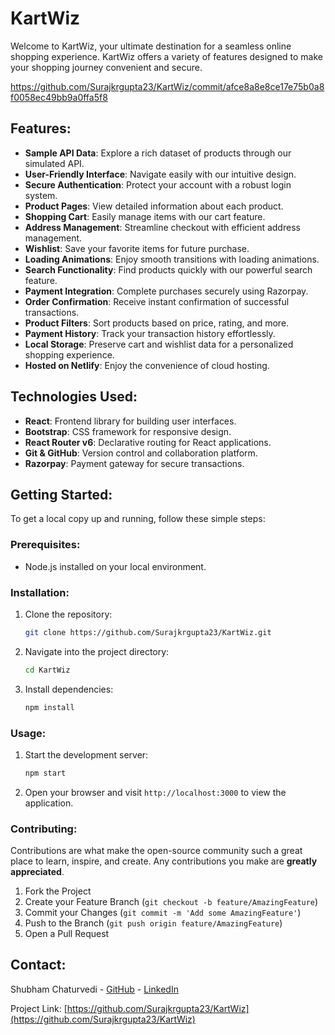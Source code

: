 

# KartWiz

Welcome to KartWiz, your ultimate destination for a seamless online shopping experience. KartWiz offers a variety of features designed to make your shopping journey convenient and secure.



https://github.com/Surajkrgupta23/KartWiz/commit/afce8a8e8ce17e75b0a8f0058ec49bb9a0ffa5f8




## Features:

- **Sample API Data**: Explore a rich dataset of products through our simulated API.
- **User-Friendly Interface**: Navigate easily with our intuitive design.
- **Secure Authentication**: Protect your account with a robust login system.
- **Product Pages**: View detailed information about each product.
- **Shopping Cart**: Easily manage items with our cart feature.
- **Address Management**: Streamline checkout with efficient address management.
- **Wishlist**: Save your favorite items for future purchase.
- **Loading Animations**: Enjoy smooth transitions with loading animations.
- **Search Functionality**: Find products quickly with our powerful search feature.
- **Payment Integration**: Complete purchases securely using Razorpay.
- **Order Confirmation**: Receive instant confirmation of successful transactions.
- **Product Filters**: Sort products based on price, rating, and more.
- **Payment History**: Track your transaction history effortlessly.
- **Local Storage**: Preserve cart and wishlist data for a personalized shopping experience.
- **Hosted on Netlify**: Enjoy the convenience of cloud hosting.

## Technologies Used:

- **React**: Frontend library for building user interfaces.
- **Bootstrap**: CSS framework for responsive design.
- **React Router v6**: Declarative routing for React applications.
- **Git & GitHub**: Version control and collaboration platform.
- **Razorpay**: Payment gateway for secure transactions.

## Getting Started:

To get a local copy up and running, follow these simple steps:

### Prerequisites:

- Node.js installed on your local environment.

### Installation:

1. Clone the repository:

   ```bash
   git clone https://github.com/Surajkrgupta23/KartWiz.git
   ```

2. Navigate into the project directory:

   ```bash
   cd KartWiz
   ```

3. Install dependencies:

   ```bash
   npm install
   ```

### Usage:

1. Start the development server:

   ```bash
   npm start
   ```

2. Open your browser and visit `http://localhost:3000` to view the application.

### Contributing:

Contributions are what make the open-source community such a great place to learn, inspire, and create. Any contributions you make are **greatly appreciated**.

1. Fork the Project
2. Create your Feature Branch (`git checkout -b feature/AmazingFeature`)
3. Commit your Changes (`git commit -m 'Add some AmazingFeature'`)
4. Push to the Branch (`git push origin feature/AmazingFeature`)
5. Open a Pull Request

## Contact:

Shubham Chaturvedi - [GitHub](https://github.com/Surajkrgupta23) - [LinkedIn](https://www.linkedin.com/in/suraj-kr-gupta/)

Project Link: [https://github.com/Surajkrgupta23/KartWiz](https://github.com/Surajkrgupta23/KartWiz)

